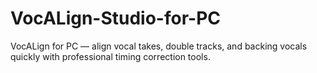 # VocALign-Studio-for-PC
VocALign for PC — align vocal takes, double tracks, and backing vocals quickly with professional timing correction tools.
